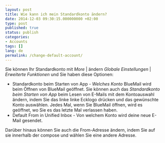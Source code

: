```yaml
---
layout: post
title: Wie kann ich mein Standardkonto ändern?
date: 2014-12-03 09:30:15.000000000 +02:00
type: post
published: true
status: publish
categories:
- Accounts
tags: []
lang: de
permalink: /change-default-account/
---
```


Sie können Ihr Standardkonto mit *More* \| ändern *Globale Einstellungen* \| *Erweiterte Funktionen* und Sie haben diese Optionen:
* Standardkonto beim Starten von App - *Welches Konto* BlueMail wird beim Öffnen von BlueMail geöffnet. Sie können auch das *Standardkonto beim Starten von App* beim Lesen von E-Mails mit dem Kontoauswahl ändern, indem Sie das linke linke Ecklogo drücken und das gewünschte Konto auswählen. Jedes Mal, wenn Sie BlueMail öffnen, wird es geöffnet, wo Sie es das letzte Mal verlassen haben.
* Default From in Unified Inbox - Von welchem Konto wird deine neue E-Mail gesendet.

Darüber hinaus können Sie auch die From-Adresse ändern, indem Sie auf sie innerhalb der compose und wählen Sie eine andere Adresse.
